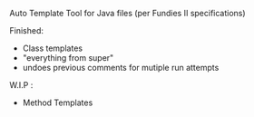 Auto Template Tool for Java files (per Fundies II specifications)

Finished:
- Class templates
- "everything from super"
- undoes previous comments for mutiple run attempts

W.I.P :
- Method Templates
